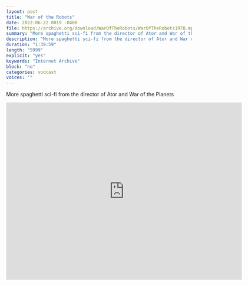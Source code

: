 ```yaml
---
layout: post
title: "War of the Robots"
date: 2022-06-22 0019 -0400
file: https://archive.org/download/WarOfTheRobots/WarOfTheRobots1978.mp4
summary: "More spaghetti sci-fi from the director of Ator and War of the Planets"
description: "More spaghetti sci-fi from the director of Ator and War of the Planets"
duration: "1:39:59"
length: "5999"
explicit: "yes" 
keywords: "Internet Archive"
block: "no" 
categories: vodcast
voices: ""
---
```


More spaghetti sci-fi from the director of Ator and War of the Planets

<iframe src="https://archive.org/embed/WarOfTheRobots" width="640" height="480" frameborder="0" webkitallowfullscreen="true" mozallowfullscreen="true" allowfullscreen></iframe>
